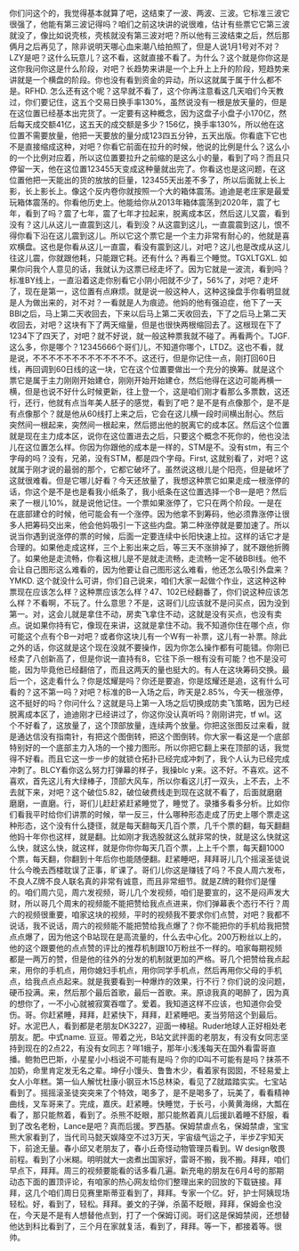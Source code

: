 你们问这个的，我觉得基本就算了吧，这结束了一波、两波、三波。它标准三波它很强了，他能有第三波记得吗？咱们之前这块讲的说很难，估计有些票它它第三波就没了，像比如说壳核，壳核就没有第三波对吧？所以他有三波结束之后，然后那俩月之后再见了，除非说明天哪心血来潮八给拍照了，但是人说1月1号对不对？LZY是吧？这什么玩意儿？这不看，这就直接不看了。为什么？这个就是你你这是这你我问你这是什么阶段，对吧？长趋势来讲是一个上升上上升的阶段，短趋势来讲就是一个横盘的阶段。你也没有看到资金的异动，所以这就属于属于什么都不是。RFHD. 怎么还有这个呢？这早就不看了，这个你再注意看这几天咱们今天教过，你们要记住，这五个交易日换手率130%，虽然说没有一根是放天量的，但是在这位置已经基本出完货了。一定要有这种概念，因为这盘子小盘子小170亿，然后每天成交额41亿，这五天的成交额是多少？156亿，换手率130%，所以他在这位置不需要放量，他把一天要放的量分成123四五分钟，五天出版。你看底下它也不是直接缩成这种，对吧？你看它前面在拉升的时候，他说的比例是什么？这么小的一个比例对应着，所以这位置要拉升之前缩的是这么小的量，看到了吗？而且只停留一天，他在这位置123455天变成这种量就出完了。你看这也是这问题，在这位置他把一天能出的货的放放的巨量，123455天出差不多了，所以后面就上长上影，长上影长上。像这个反内卷你就按照一个大的箱体震荡。迪迪是老庄家是最爱玩箱体震荡的。你看他历史上。他能给你从2013年箱体震荡到2020年，震了七年，看到了吗？震了七年，震了七年才拉起来，脱离成本区，然后这儿又震，看到没有？这儿从这儿一直震到这儿，看到没？从这震到这儿，一直震震到这儿，恨不得你看下沿在这儿震到这儿。所以它这个票它是一个主力非常有耐心的，他就是喜欢横盘。这也是你看从这儿一直震，看没有震到这儿，对吧？这儿也是改成从这儿往这儿震，你就跟他耗，只能跟它耗。还有什么？再看三个睡觉。TGXLTGXL. 如果你问我个人意见的话，我就认为这票已经走坏了。因为它就是一波流，看到吗？标准BY线上，一直沿着这走你别看它小阴小阳就不少了，56%了，对吧？走坏了，现在是第一，这位置有点麻烦。就是说一般这种人，这种这操盘手你看明显就是人为做出来的，对不对？一看就是人为痕迹。他妈的他有强迫症，他下了一天BBI之后，马上第二天收回去，下来以后马上第二天收回去，下了之后马上第二天收回去，对吧？这块有下了两天缩量，但是也很快两根缩回去了。这根现在下了1234下了四天了，对吧？就不好说，就一般这种票我就不碰了。再看两个。TJGF. 这么多，你是哪个？12345666个哥们儿，不知道你哪个，LTDZ。这也不看，就是说，不不不不不不不不不不不不不。这还行，但是你记住一点，刚打回60日线，再回调到60日线的这一块，它在这个位置要做出一个充分的换筹。就是这个票它是属于主力刚刚开始建仓，刚刚开始开始建仓，然后他得在这边可能再横一横，但是也说不好什么时候更新，往上登一个，这是咱们刚才看那么多票数，这还行，还行，他就有点当年美人胚子的感觉，看到了吧？是不是有点像那个，是不是有点像那个？就是他从60线打上来之后，它会在这儿横一段时间横出耐心。然后突然间一根起来，突然间一根起来，然后摁出他的脱离它的成本区。然后这个位置就是现在主力成本区，说你在这位置进去之后，只要这个概念不死你的，他也没法儿在这位置怎么样。你因为你跟他的成本是一样的，STM是不。没有stm，有三个字母的吗？没有，兄弟，没有STM，都是四个字母。First, 这就别看了，对吧？这就属于刚才说的最弱的那个，它都它破坏了。虽然说这根儿是个阳亮，但是破坏了这就很难看。但是它哪儿好看？今天还放量了，我想这种票它如果走成一根涨停的话，你这个是不是也是看我小纸条了，我小纸条在这位置选择一个B一是吧？然后来了一根儿10%，就是说他记住。一个票如果涨停了，它只在两个阶段。一是在在底部建仓的时候，他可能会有一个涨停。因为他拿不到筹码，他必须靠涨停让很多人把筹码交出来，他会他妈吸引一下这些内盘。第二种涨停就是要加速了。所以说当你遇到说涨停的票的时候，后面一定要连续中长阳快速上拉。这样的话它才是合理的。如果他走成这样，三个上影出来之后，等三天不涨排掉了，就不跟他折腾了。如果他是走流畅，你看这根儿是不是就走流畅，走流畅一定不破BBI线。他不会让自己图形这么难看的，因为他要让自己图形这么难看，他还怎么吸引外盘来？YMKD. 这个就没什么可讲，你们自己说来，咱们大家一起做个作业，这这种这种票现在应该怎么样？这种票应该怎么样？47、102已经翻番了，你们说这种应该怎么样？不看啊，不玩了。什么意思？不是，这哥们儿应该就不是问买点，因为没到第一。对，这会儿就是拿住不动，房卖飞拿住不动，这就是没有买点，也没有卖点。说如果你持有它，像现在来讲，这就是拿住不动。我不知道你住在哪个点，你可能这个点有个B一对吧？或者你这块儿有一个W有一补票，这儿有一补票。除此之外的话，你这就是这个现在没就不要操作，因为你怎么操作都有可能错。你刚已经卖了八创新高了，但是你说一直持有8，它往下杀一根有没有可能？也不是没可能，因为毕竟他已经翻倍了，而且这两天的量也挺大的。有人在这块筹码交换。最后一个，这走看什么？你是炫耀是吗？你还是要追，你是炫耀还是追，这有什么可看的？这不第一吗？对吧？标准的B一入场之后，昨天是2.85%，今天一根涨停，这不挺好的吗？你问什么？这就是马上第一入场之后切换成防卖飞策略，因为已经脱离成本区了，迪迪刚才已经讲过了，你这你没认真听吗？刚刚讲完，tf wl。这个不好看了，这放量了，这个顶部放量，连续两个放量。你把这张图反过来看，就是通达信没有指南针，有把这个图倒转，把这个图倒转。你大家一看这是一个底部特别好的一个底部主力入场的一个接力图形。所以你把它翻上来在顶部的话，我觉得不好看。而且它这一步一步的就锁仓拓扑已经完成冲刺了，我个人认为已经完成冲刺了。BLCY看你这么努力打弹幕的样子，我操blc y来。这不好。不喜欢。这不喜欢，首先这儿有大绿棒子，顶部大风车，所以你看这儿打一双头，上不去，上不去就下来，对吧？这个破位5.82，破位破费线走到现在这就不看了，后面就磨磨磨磨，一直磨。行，哥们儿赶赶紧赶紧睡觉了，睡觉了。录播多看多分析。比如你们看我平时给你们讲票的时候，举一反三，什么哪种形态走成了历史上哪个票走这种形态，这个没有什么捷径，就是每天翻每天几百个票，几千个票的翻，每天翻翻他妈十年你也这样，就是翻。比如刚才我选股就这么就非常的快，就是这么快就这么快，就这么快，就这样，就是你你你每天几百个票，上上千个票，每天翻1000个票，每天翻，你翻到十年后你也能随便翻。赶紧睡吧，拜拜哥儿几个摇滚圣徒说什么今晚去西楼耽误了正事，旷课了。哥们儿你这是赚钱了吗？不良人周六发布，不良人Z牌不良人联名真的非常有诚意，而且非常细节。就是Z牌的鞋你们是懂的。咱们周六见，周六发视频，哥儿几个发视频，咱们是要宣的，这不是闷声发大财，所以哥几个周末的视频能不能把赞给我点点进来，你们弹幕表个态行不行？周六的视频很重要，咱家这块的视频，平时的视频我不要求你们点赞，对吧？我都不说话，我不说话，周六的视频能不能把赞给我点爆了？你不能把你的手机给我把赞点点爆了，因为他这个B站现在是高流量的，什么去中心化。200万粉丝以上的，他的这个跟要他的点点赞的评比的推荐机制跟10万粉丝不一样的。咱家每期视频都是一两万的赞，但是他的往外的分发的机制就更加的严格。哥几个把赞给我点起来，用你的手机点，用你媳妇手机点，用你同学手机点，然后再用你父母的手机点，给我点点点起来。就是我要看到一种爆炸的效果，行不行？你们说的没问题，硬币投满。来，然后那个最后首歌，最后一首歌。来。原谅我真的喝醉了，因为真的想你了，一不小心就被寂寞吞噬了。爱着。我知道这样不应该，也知道你会受伤。哥。你赶紧睡，拜拜，赶紧快下，拜拜，赶紧睡吧。麦当劳陪这个到最后。好。水泥巴人，看到都是老朋友DK3227，迎面一棒槌。Ruder地球人正好相处老朋友。肥。中式name. 豆豆。带着之光，B站文武拌面的老朋友，有没有女同志坚持到现在的2点22，有没有女同志？咩1蛾子，那年小浅浅每天在国外看雷哥直播。鲍勃巴巴斯，小星星小小档说不可能有是吗？你的ID叫不可能有是吗？抹茶不加奶，命里肯定发无名之辈。坤仔小馒头、鲁鲁木少，看着家有囡囡，不轻易爱上女人小年糕。第一仙人解忧杜康小钢豆木15总林染，看见了Z就踏踏实实。七宝站看到了。摇摇滚圣徒突突来了个特效，喝多了，是不是喝多了，玩美了，看看精神曲线，叉车哥来了。完成，嘉庆。赶紧睡。快睡觉，于长弓，小黄黄海绵，大瓢在看了，那只能熬着，看到了。杀熊不眨眼，那只能熬着真儿后援趴着睡不舒服，看到了改名老粉，Lance是吧？真而后援。罗西基。保姆禁虐点名，保姆禁虐，宝宝熊大家看到了，当代司马懿天娱降空不过3万天，宇宙级气运之子，半步Z宇知天下，前途无量。春小邱又老朋友了，春小丘奇怪动物管理员看到。W design敬畏前程。看到了小米糊。明明就大一卤煮出国家好，雷哥不搬，我不搬。拜拜，咱们早点下，拜拜。周三的视频要能看的话多看几遍。新充电的朋友在6月4号的那期动态下面的置顶评论，有咱家的热心网友给你们整理出来的回放的下载链接。拜拜，这几个咱们周日见赛里斯蒂亚看到了，拜拜。专家一个亿。好，护士阿姨现场轻松。好，看到了，轻松。拜拜。姜文的子弹，杀菌不眨眼，拜拜，保姆金也没在，今天是不是有人想替他点到，打了一个保姆订阅。哥们这是保姆禁阅，还想替他达到科比看到了，三个月在家就复活，看到了，拜拜。等一下，都接着等。很帅。